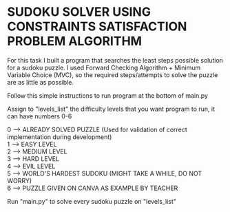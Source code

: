 # SUDOKU SOLVER USING CONSTRAINTS SATISFACTION PROBLEM ALGORITHM 
For this task I built a program that searches the least steps possible solution for a sudoku puzzle.
I used Forward Checking Algorithm + Minimum Variable Choice (MVC), so the required steps/attempts to solve
the puzzle are as little as possible.

Follow this simple instructions to run program at the bottom of main.py

Assign to "levels_list" the difficulty levels that you want program to run, it can have numbers 0-6 

0 --> ALREADY SOLVED PUZZLE (Used for validation of correct implementation during development) \
1 --> EASY LEVEL \
2 --> MEDIUM LEVEL \
3 --> HARD LEVEL \
4 --> EVIL LEVEL \
5 --> WORLD'S HARDEST SUDOKU (MIGHT TAKE A WHILE, DO NOT WORRY) \
6 --> PUZZLE GIVEN ON CANVA AS EXAMPLE BY TEACHER

Run "main.py" to solve every sudoku puzzle on "levels_list"